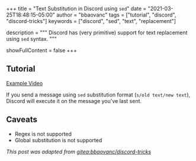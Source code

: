 +++
title = "Text Substitution in Discord using `sed`"
date = "2021-03-25T18:48:15-05:00"
author = "bbaovanc"
tags = ["tutorial", "discord", "discord-tricks"]
keywords = ["discord", "sed", "text", "replacement"]

description = """
Discord has (very primitive) support for text replacement using `sed` syntax.
"""

showFullContent = false
+++

## Tutorial

[Example Video](/blog/media/discord-tricks/sed-text-replacement.mov)

If you send a message using `sed` substitution format (`s/old text/new text`),
Discord will execute it on the message you've last sent.

## Caveats

- Regex is not supported
- Global substitution is not supported

*This post was adapted from [gitea:bbaovanc/discord-tricks][1]*

[1]: https://git.bbaovanc.com/bbaovanc/discord-tricks
